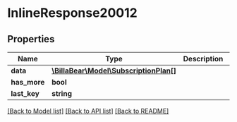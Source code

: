 # InlineResponse20012

## Properties
Name | Type | Description | Notes
------------ | ------------- | ------------- | -------------
**data** | [**\BillaBear\Model\SubscriptionPlan[]**](SubscriptionPlan.md) |  | [optional] 
**has_more** | **bool** |  | [optional] 
**last_key** | **string** |  | [optional] 

[[Back to Model list]](../../README.md#documentation-for-models) [[Back to API list]](../../README.md#documentation-for-api-endpoints) [[Back to README]](../../README.md)

